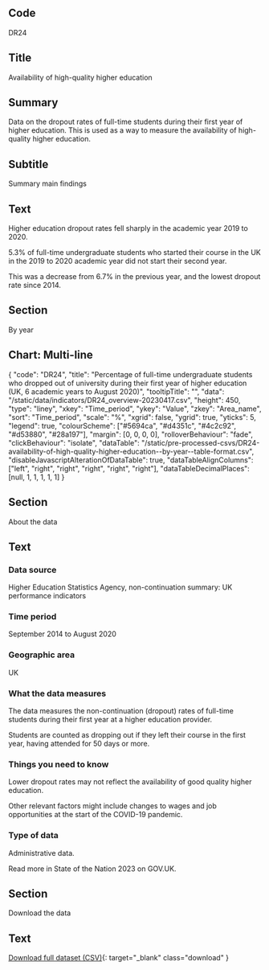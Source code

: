 ## Code
DR24

## Title
Availability of high-quality higher education

## Summary
Data on the dropout rates of full-time students during their first year of higher education.
This is used as a way to measure the availability of high-quality higher education.

## Subtitle
Summary main findings

## Text
Higher education dropout rates fell sharply in the academic year 2019 to 2020.

5.3% of full-time undergraduate students who started their course in the UK in the 2019 to 2020 academic year
did not start their second year. 

This was a decrease from 6.7% in the previous year, and the lowest dropout rate since 2014.

## Section
By year

## Chart: Multi-line
{
    "code": "DR24",
    "title": "Percentage of full-time undergraduate students who dropped out of university during their first year of higher education (UK, 6 academic years to August 2020)",
    "tooltipTitle": "",
    "data": "/static/data/indicators/DR24_overview-20230417.csv",
    "height": 450,
    "type": "liney",
    "xkey": "Time_period",
    "ykey": "Value",
    "zkey": "Area_name",
    "sort": "Time_period",
    "scale": "%",
    "xgrid": false,
    "ygrid": true,
    "yticks": 5,
    "legend": true,
    "colourScheme": ["#5694ca", "#d4351c", "#4c2c92", "#d53880", "#28a197"],
    "margin": [0, 0, 0, 0],
    "rolloverBehaviour": "fade",
    "clickBehaviour": "isolate",
    "dataTable": "/static/pre-processed-csvs/DR24-availability-of-high-quality-higher-education--by-year--table-format.csv",
    "disableJavascriptAlterationOfDataTable": true,
    "dataTableAlignColumns": ["left", "right", "right", "right", "right", "right"],
    "dataTableDecimalPlaces": [null, 1, 1, 1, 1, 1]
}

## Section
About the data

## Text
### Data source
Higher Education Statistics Agency, non-continuation summary: UK performance indicators

### Time period
September 2014 to August 2020

### Geographic area
UK

### What the data measures
The data measures the non-continuation (dropout) rates of full-time students during their first year at a higher education provider. 

Students are counted as dropping out if they left their course in the first year, having attended for 50 days or more.

### Things you need to know
Lower dropout rates may not reflect the availability of good quality higher education. 

Other relevant factors might include changes to wages and job opportunities at the start of the COVID-19 pandemic.

### Type of data
Administrative data.

Read more in State of the Nation 2023 on GOV.UK.

## Section
Download the data

## Text
[Download full dataset (CSV)](/static/data/full-datasets/DR24-availability-of-high-quality-higher-education--full-dataset.csv){: target="_blank" class="download" }
